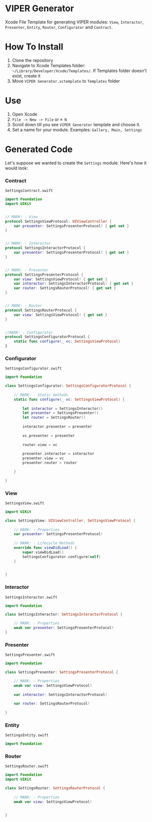 # VIPER Generator
Xcode File Template for generating VIPER modules: ```View```, ```Interactor```, ```Presenter```, ```Entity```, ```Router```, ```Configurator``` and ```Contract```.

# How To Install
1. Clone the repository
2. Navigate to Xcode Templates folder: ```~/Library/Developer/Xcode/Templates/```. If Templates folder doesn't exist, create it
3. Move ```VIPER Generator.xctemplate``` to ```Templates``` folder

# Use
1. Open Xcode
2. ```File -> New -> File``` or ```⌘ N```
3. Scroll down till you see ```VIPER Generator``` template and choose it.
4. Set a name for your module. Examples: ```Gallery, Main, Settings```

# Generated Code

Let's suppose we wanted to create the ```Settings``` module. Here's how it would look:

### Contract
```SettingsContract.swift```
```swift
import Foundation
import UIKit


// MARK: - View
protocol SettingsViewProtocol: UIViewController {
    var presenter: SettingsPresenterProtocol! { get set }
}


// MARK: - Interactor
protocol SettingsInteractorProtocol {
    var presenter: SettingsPresenterProtocol! { get set }
}


// MARK: - Presenter
protocol SettingsPresenterProtocol {
    var view: SettingsViewProtocol! { get set }
    var interactor: SettingsInteractorProtocol! { get set }
    var router: SettingsRouterProtocol! { get set }
}


// MARK: - Router
protocol SettingsRouterProtocol {
    var view: SettingsViewProtocol! { get set }
}


//MARK: - Configurator
protocol SettingsConfiguratorProtocol {
    static func configure(_ vc: SettingsViewProtocol)
}
```

### Configurator
```SettingsConfigurator.swift```
```swift
import Foundation

class SettingsConfigurator: SettingsConfiguratorProtocol {
    
    // MARK: - Static methods
    static func configure(_ vc: SettingsViewProtocol) {
        
        let interactor = SettingsInteractor()
        let presenter = SettingsPresenter()
        let router = SettingsRouter()
        
        interactor.presenter = presenter
        
        vc.presenter = presenter
        
        router.view = vc
        
        presenter.interactor = interactor
        presenter.view = vc
        presenter.router = router

    }
    
}
```

### View
```SettingsView.swift```
```swift
import UIKit

class SettingsView: UIViewController, SettingsViewProtocol {
    
    // MARK: - Properties
    var presenter: SettingsPresenterProtocol!
    
    // MARK: - Lifecycle Methods
    override func viewDidLoad() {
        super.viewDidLoad()
        SettingsConfigurator.configure(self)
    }

    
}
```

### Interactor
```SettingsInteractor.swift```
```swift
import Foundation

class SettingsInteractor: SettingsInteractorProtocol {

    // MARK: - Properties
    weak var presenter: SettingsPresenterProtocol!
}
```

### Presenter
```SettingsPresenter.swift```

```swift
import Foundation

class SettingsPresenter: SettingsPresenterProtocol {

    // MARK: - Properties
    weak var view: SettingsViewProtocol!
    
    var interactor: SettingsInteractorProtocol!
    
    var router: SettingsRouterProtocol!
    
}
```

### Entity
```SettingsEntity.swift```

```swift
import Foundation

```

### Router
```SettingsRouter.swift```
```swift
import Foundation
import UIKit

class SettingsRouter: SettingsRouterProtocol {
    
    // MARK: - Properties
    weak var view: SettingsViewProtocol!
    
    
}
```
